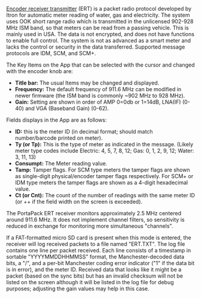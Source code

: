 [Encoder receiver transmitter](https://en.wikipedia.org/wiki/Encoder_receiver_transmitter) (ERT) is a packet radio protocol developed by Itron for automatic meter reading of water, gas and electricity. The system uses OOK short range radio which is transmitted in the unlicensed 902-928 MHz ISM band, so that meters can be read from a passing vehicle. This is mainly used in USA. The data is not encrypted, and does not have functions to enable full control. The system is not as advanced as a smart meter and lacks the control or security in the data transferred. Supported message protocols are IDM, SCM, and SCM+.

The Key Items on the App that can be selected with the cursor and changed with the encoder knob are:

* **Title bar:** The usual Items may be changed and displayed.
* **Frequency:** The default frequency of 911.6 MHz can be modified in newer firmware (the ISM band is commonly ~902 MHz to 928 MHz).
* **Gain:** Setting are shown in order of AMP 0=0db or 1=14dB, LNA(IF) (0-40) and VGA (Baseband Gain) (0-62).

Fields displays in the App are as follows:

* **ID:** this is the meter ID (in decimal format; should match number/barcode printed on meter).
* **Ty (or Tp):** This is the type of meter as indicated in the message. (Likely meter type codes include Electric: 4, 5, 7, 8, 12;  Gas: 0, 1, 2, 9, 12;  Water: 3, 11, 13)
* **Consumpt:** The Meter reading value.
* **Tamp:** Tamper flags. For SCM type meters the tamper flags are shown as single-digit physical/encoder tamper flags respectively. For SCM+ or IDM type meters the tamper flags are shown as a 4-digit hexadecimal value.
* **Ct (or Cnt):** The count of the number of readings with the same meter ID (or ++ if the field width on the screen is exceeded).

The PortaPack ERT receiver monitors approximately 2.5 MHz centered around 911.6 MHz. It does not implement channel filters, so sensitivity is reduced in exchange for monitoring more simultaneous "channels".

If a FAT-formatted micro SD card is present when this mode is entered, the receiver will log received packets to a file named "ERT.TXT". The log file contains one line per packet received. Each line consists of a timestamp in sortable "YYYYMMDDHHMMSS" format, the Manchester-decoded data bits, a "/", and a per-bit Manchester coding error indicator ("1" if the data bit is in error), and the meter ID.  Received data that looks like it might be a packet (based on the sync bits) but has an invalid checksum will not be listed on the screen although it will be listed in the log file for debug purposes; adjusting the gain values may help in this case.
